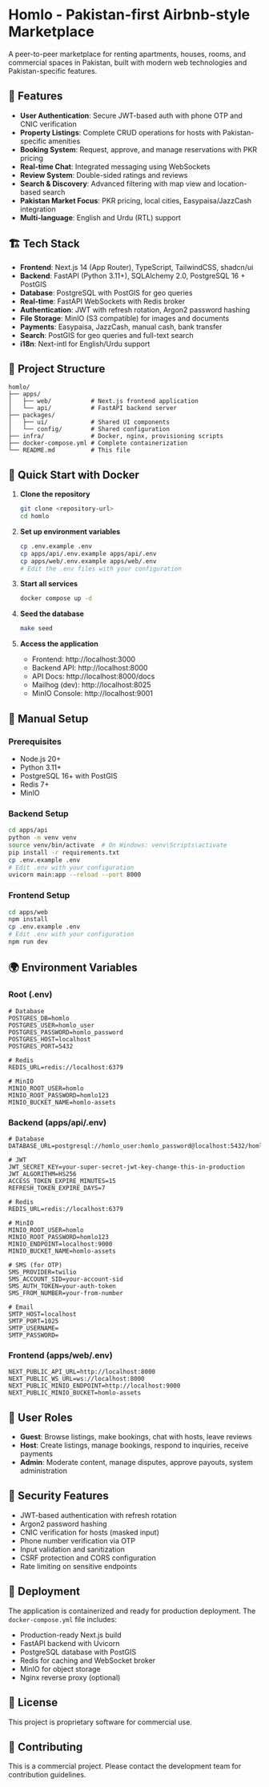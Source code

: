 # Homlo - Pakistan-first Airbnb-style Marketplace

A peer-to-peer marketplace for renting apartments, houses, rooms, and commercial spaces in Pakistan, built with modern web technologies and Pakistan-specific features.

## 🚀 Features

- **User Authentication**: Secure JWT-based auth with phone OTP and CNIC verification
- **Property Listings**: Complete CRUD operations for hosts with Pakistan-specific amenities
- **Booking System**: Request, approve, and manage reservations with PKR pricing
- **Real-time Chat**: Integrated messaging using WebSockets
- **Review System**: Double-sided ratings and reviews
- **Search & Discovery**: Advanced filtering with map view and location-based search
- **Pakistan Market Focus**: PKR pricing, local cities, Easypaisa/JazzCash integration
- **Multi-language**: English and Urdu (RTL) support

## 🏗️ Tech Stack

- **Frontend**: Next.js 14 (App Router), TypeScript, TailwindCSS, shadcn/ui
- **Backend**: FastAPI (Python 3.11+), SQLAlchemy 2.0, PostgreSQL 16 + PostGIS
- **Database**: PostgreSQL with PostGIS for geo queries
- **Real-time**: FastAPI WebSockets with Redis broker
- **Authentication**: JWT with refresh rotation, Argon2 password hashing
- **File Storage**: MinIO (S3 compatible) for images and documents
- **Payments**: Easypaisa, JazzCash, manual cash, bank transfer
- **Search**: PostGIS for geo queries and full-text search
- **i18n**: Next-intl for English/Urdu support

## 📁 Project Structure

```
homlo/
├── apps/
│   ├── web/           # Next.js frontend application
│   └── api/           # FastAPI backend server
├── packages/
│   ├── ui/            # Shared UI components
│   └── config/        # Shared configuration
├── infra/             # Docker, nginx, provisioning scripts
├── docker-compose.yml # Complete containerization
└── README.md          # This file
```

## 🐳 Quick Start with Docker

1. **Clone the repository**
   ```bash
   git clone <repository-url>
   cd homlo
   ```

2. **Set up environment variables**
   ```bash
   cp .env.example .env
   cp apps/api/.env.example apps/api/.env
   cp apps/web/.env.example apps/web/.env
   # Edit the .env files with your configuration
   ```

3. **Start all services**
   ```bash
   docker compose up -d
   ```

4. **Seed the database**
   ```bash
   make seed
   ```

5. **Access the application**
   - Frontend: http://localhost:3000
   - Backend API: http://localhost:8000
   - API Docs: http://localhost:8000/docs
   - Mailhog (dev): http://localhost:8025
   - MinIO Console: http://localhost:9001

## 🔧 Manual Setup

### Prerequisites
- Node.js 20+
- Python 3.11+
- PostgreSQL 16+ with PostGIS
- Redis 7+
- MinIO

### Backend Setup
```bash
cd apps/api
python -m venv venv
source venv/bin/activate  # On Windows: venv\Scripts\activate
pip install -r requirements.txt
cp .env.example .env
# Edit .env with your configuration
uvicorn main:app --reload --port 8000
```

### Frontend Setup
```bash
cd apps/web
npm install
cp .env.example .env
# Edit .env with your configuration
npm run dev
```

## 🌍 Environment Variables

### Root (.env)
```env
# Database
POSTGRES_DB=homlo
POSTGRES_USER=homlo_user
POSTGRES_PASSWORD=homlo_password
POSTGRES_HOST=localhost
POSTGRES_PORT=5432

# Redis
REDIS_URL=redis://localhost:6379

# MinIO
MINIO_ROOT_USER=homlo
MINIO_ROOT_PASSWORD=homlo123
MINIO_BUCKET_NAME=homlo-assets
```

### Backend (apps/api/.env)
```env
# Database
DATABASE_URL=postgresql://homlo_user:homlo_password@localhost:5432/homlo

# JWT
JWT_SECRET_KEY=your-super-secret-jwt-key-change-this-in-production
JWT_ALGORITHM=HS256
ACCESS_TOKEN_EXPIRE_MINUTES=15
REFRESH_TOKEN_EXPIRE_DAYS=7

# Redis
REDIS_URL=redis://localhost:6379

# MinIO
MINIO_ROOT_USER=homlo
MINIO_ROOT_PASSWORD=homlo123
MINIO_ENDPOINT=localhost:9000
MINIO_BUCKET_NAME=homlo-assets

# SMS (for OTP)
SMS_PROVIDER=twilio
SMS_ACCOUNT_SID=your-account-sid
SMS_AUTH_TOKEN=your-auth-token
SMS_FROM_NUMBER=your-from-number

# Email
SMTP_HOST=localhost
SMTP_PORT=1025
SMTP_USERNAME=
SMTP_PASSWORD=
```

### Frontend (apps/web/.env)
```env
NEXT_PUBLIC_API_URL=http://localhost:8000
NEXT_PUBLIC_WS_URL=ws://localhost:8000
NEXT_PUBLIC_MINIO_ENDPOINT=http://localhost:9000
NEXT_PUBLIC_MINIO_BUCKET=homlo-assets
```

## 📱 User Roles

- **Guest**: Browse listings, make bookings, chat with hosts, leave reviews
- **Host**: Create listings, manage bookings, respond to inquiries, receive payments
- **Admin**: Moderate content, manage disputes, approve payouts, system administration

## 🔐 Security Features

- JWT-based authentication with refresh rotation
- Argon2 password hashing
- CNIC verification for hosts (masked input)
- Phone number verification via OTP
- Input validation and sanitization
- CSRF protection and CORS configuration
- Rate limiting on sensitive endpoints

## 🚀 Deployment

The application is containerized and ready for production deployment. The `docker-compose.yml` file includes:

- Production-ready Next.js build
- FastAPI backend with Uvicorn
- PostgreSQL database with PostGIS
- Redis for caching and WebSocket broker
- MinIO for object storage
- Nginx reverse proxy (optional)

## 📄 License

This project is proprietary software for commercial use.

## 🤝 Contributing

This is a commercial project. Please contact the development team for contribution guidelines.

